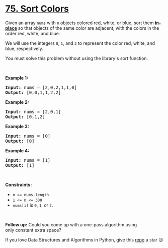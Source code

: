 # [75. Sort Colors][title]

<p>Given an array <code>nums</code> with <code>n</code> objects colored red, white, or blue, sort them <strong><a href="https://en.wikipedia.org/wiki/In-place_algorithm" target="_blank">in-place</a> </strong>so that objects of the same color are adjacent, with the colors in the order red, white, and blue.</p>
<p>We will use the integers <code>0</code>, <code>1</code>, and <code>2</code> to represent the color red, white, and blue, respectively.</p>
<p>You must solve this problem without using the library's sort function.</p>
<p> </p>
<p><strong>Example 1:</strong></p>
<pre><strong>Input:</strong> nums = [2,0,2,1,1,0]
<strong>Output:</strong> [0,0,1,1,2,2]
</pre><p><strong>Example 2:</strong></p>
<pre><strong>Input:</strong> nums = [2,0,1]
<strong>Output:</strong> [0,1,2]
</pre><p><strong>Example 3:</strong></p>
<pre><strong>Input:</strong> nums = [0]
<strong>Output:</strong> [0]
</pre><p><strong>Example 4:</strong></p>
<pre><strong>Input:</strong> nums = [1]
<strong>Output:</strong> [1]
</pre>
<p> </p>
<p><strong>Constraints:</strong></p>
<ul>
<li><code>n == nums.length</code></li>
<li><code>1 &lt;= n &lt;= 300</code></li>
<li><code>nums[i]</code> is <code>0</code>, <code>1</code>, or <code>2</code>.</li>
</ul>
<p> </p>
<p><strong>Follow up:</strong> Could you come up with a one-pass algorithm using only constant extra space?</p>


If you love Data Structures and Algorithms in Python, give this [repo][me] a star :wink:

[title]: https://leetcode.com/problems/sort-colors
[me]: https://github.com/bumblebee211196/awesome-python-leetcode